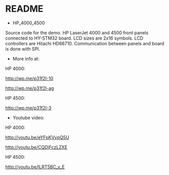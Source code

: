 # README #

* HP_4000_4500

Source code for the demo.
HP LaserJet 4000 and 4500 front panels connected to HY-STM32 board.
LCD sizes are 2x16 symbols. LCD controllers are Hitachi HD66710.
Communication between panels and board is done with SPI.

* More info at:

HP 4000:

http://wp.me/p31f2I-10

http://wp.me/p31f2I-ag

HP 4500:

http://wp.me/p31f2I-3


* Youtube video:

HP 4000:

http://youtu.be/eYFpKVypQ5U

http://youtu.be/CQDjFczLZXE

HP 4500:

http://youtu.be/lLRT5BC_v_E
